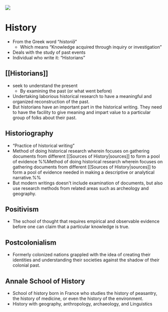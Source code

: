 [![](Pasted%20image%2020221018170346.png)](https://i.pinimg.com/originals/32/a9/24/32a9247ff0d17ff6202f9529411c612e.png)


# History
- From the Greek word “*historíā*”
	- Which means “Knowledge acquired through inquiry or investigation”
- Deals with the study of past events
- Individual who write it: “Historians”

## [[Historians]]
- seek to understand the present
	- By examining the past (or what went before)
- Undertaking laborious historical research to have a meaningful and organized reconstruction of the past.
- But historians have an important part in the historical writing. They need to have the facility to give meaning and impart value to a particular group of folks about their past. 

## Historiography
- “Practice of historical writing”
- Method of doing historical research wherein focuses on gathering documents from different [[Sources of History|sources]] to form a pool of evidence
%%Method of doing historical research wherein focuses on gathering documents from different [[Sources of History|sources]] to form a pool of evidence needed in making a descriptive or analytical narrative.%%
- But modern writings doesn't  include examination of documents, but also use research methods from related areas such as archeology and geography.

## Positivism
- The school of thought that requires empirical and observable evidence before one can claim that a particular knowledge is true.

## Postcolonialism
- Formerly colonized nations grappled with the idea of creating their identities and understanding their societies against the shadow of their colonial past.

## Annale School of History
- School of history born in France who studies the history of peasantry, the history of medicine, or even the history of the environment.
- History with geography, anthropology, archaeology, and Linguistics


